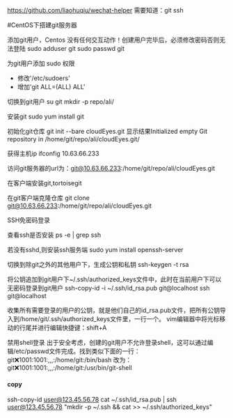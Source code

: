 https://github.com/liaohuqiu/wechat-helper
需要知道：git  ssh 


#CentOS下搭建git服务器

添加git用户，Centos 没有任何交互动作！创建用户完毕后，必须修改密码否则无法登陆
sudo adduser git
sudo passwd git

为git用户添加 sudo 权限
- 修改'/etc/sudoers'
- 增加'git  ALL=(ALL)  ALL' 

切换到git用户
su git
mkdir -p repo/ali/

安装git
sudo yum install git

初始化git仓库
git init --bare cloudEyes.git
显示结果Initialized empty Git repository in /home/git/repo/ali/cloudEyes.git/

获得主机ip
ifconfig   10.63.66.233

访问git服务器的url为：git@10.63.66.233:/home/git/repo/ali/cloudEyes.git


在客户端安装git,tortoisegit


在git客户端克隆仓库
git clone git@10.63.66.233:/home/git/repo/ali/cloudEyes.git


SSH免密码登录

查看ssh是否安装
ps -e | grep ssh

若没有sshd,则安装ssh服务端
sudo yum install openssh-server

切换到除git之外的其他用户下，生成公钥和私钥
ssh-keygen -t rsa

将公钥追加到git用户下~/.ssh/authorized_keys文件中，此时在当前用户下可以无密码登录到git用户
ssh-copy-id -i ~/.ssh/id_rsa.pub git@localhost
ssh git@localhost

收集所有需要登录的用户的公钥，就是他们自己的id_rsa.pub文件，把所有公钥导入到/home/git/.ssh/authorized_keys文件里，一行一个。
vim编辑器中将光标移动的行尾并进行编辑快捷键：shift+A

禁用shell登录
出于安全考虑，创建的git用户不允许登录shell，这可以通过编辑/etc/passwd文件完成。找到类似下面的一行：
git:x:1001:1001:,,,:/home/git:/bin/bash
改为：
git:x:1001:1001:,,,:/home/git:/usr/bin/git-shell

#### copy
ssh-copy-id user@123.45.56.78
cat ~/.ssh/id_rsa.pub | ssh user@123.45.56.78 "mkdir -p ~/.ssh && cat >>  ~/.ssh/authorized_keys"


